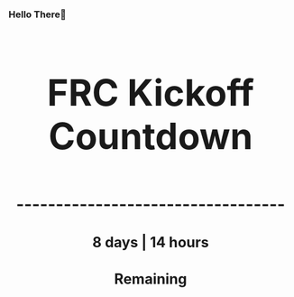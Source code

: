 ### Hello There👋

<!---START-TIMER--->
<h3 align='center' style='font-size: 64px;'>FRC Kickoff Countdown</h3>
<h3 align='center' style='font-size: 30px;'>----------------------------------</h3>
<h3 align='center' style='font-size: 25px;'>8 days | 14 hours</h3>
<h3 align='center' style='font-size: 25px;'>Remaining</h3>
<!---END-TIMER--->

